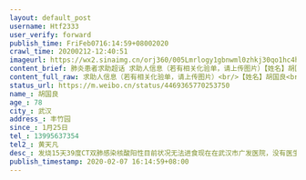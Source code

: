 ```yaml
---
layout: default_post
username: Htf2333
user_verify: forward
publish_time: FriFeb0716:14:59+08002020
crawl_time: 20200212-12:40:51
imageurl: https://wx2.sinaimg.cn/orj360/005Lmrlogy1gbnwml0zhkj30qo1hc4hd.jpg,https://wx3.sinaimg.cn/orj360/005Lmrlogy1gbnwmlji2hj30qo1hcqlv.jpg
content_brief: 肺炎患者求助超话 求助人信息（若有相关化验单，请上传图片）【姓名】胡国良【年龄】78【所在城市】武汉【所在小区、社区】丰竹园【患病时间】1月25日【联系方式】13995637354【其他紧急联系人】黄天凡【病情描述】:发烧 15天 39度       CT双肺感染核酸阳性目前状况:无法进食现在在武 ...全文
content_full_raw: 求助人信息（若有相关化验单，请上传图片）<br/>【姓名】胡国良<br/>【年龄】78<br/>【所在城市】武汉<br/>【所在小区、社区】丰竹园<br/>【患病时间】1月25日<br/>【联系方式】13995637354<br/>【其他紧急联系人】黄天凡<br/>【病情描述】:发烧15天39度<br/>CT双肺感染<br/>核酸阳性<br/>目前状况:无法进食<br/>现在在武汉市广发医院，没有医生没有护士，得不到救助，只有几个志愿者。我爸在医院陪着爷爷，但是现在人已经快不行了。想了很多办法，都没有用，救护车也来不了，别的医院也没有床位，我妈现在一个人在隔离点里面也没有办法。实在是没有办法了，，<br/>呼吸困难<adata-url="http://t.cn/z8AFZ07"href="http://weibo.com/p/100101B2094655D46DA2FF4392"data-hide=""><spanclass='url-icon'><imgstyle='width:1rem;height:1rem'src='https://h5.sinaimg.cn/upload/2015/09/25/3/timeline_card_small_location_default.png'></span><spanclass="surl-text">武汉·丰竹园</span></a>
status_url: https://m.weibo.cn/status/4469365770253750
name_: 胡国良
age_: 78
city_: 武汉
address_: 丰竹园
since_: 1月25日
tel_: 13995637354
tel2_: 黄天凡
desc_: 发烧15天39度CT双肺感染核酸阳性目前状况无法进食现在在武汉市广发医院，没有医生没有护士，得不到救助，只有几个志愿者。我爸在医院陪着爷爷，但是现在人已经快不行了。想了很多办法，都没有用，救护车也来不了，别的医院也没有床位，我妈现在一个人在隔离点里面也没有办法。实在是没有办法了，，呼吸困难<adata-url="http//t.cn/z8AFZ07"href="http//weibo.com/p/100101B2094655D46DA2FF4392"data-hide=""><spanclass='url-icon'><imgstyle='width1rem;height1rem'src='https//h5.sinaimg.cn/upload/2015/09/25/3/timeline_card_small_location_default.png'></span><spanclass="surl-text">武汉·丰竹园</span></a>
publish_timestamp: 2020-02-07 16:14:59+08:00
---
```

